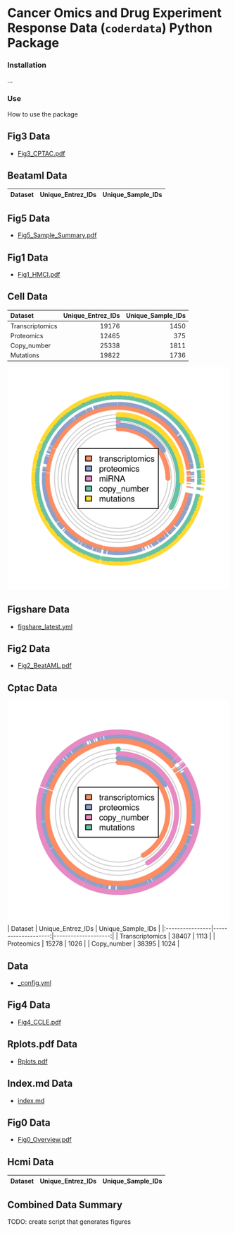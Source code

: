 # Cancer Omics and Drug Experiment Response Data (`coderdata`) Python Package

### Installation

...

### Use

How to use the package

## Fig3 Data

- [Fig3_CPTAC.pdf](./docs/Fig3_CPTAC.pdf)
## Beataml Data

| Dataset   | Unique_Entrez_IDs   | Unique_Sample_IDs   |
|-----------|---------------------|---------------------|
## Fig5 Data

- [Fig5_Sample_Summary.pdf](./docs/Fig5_Sample_Summary.pdf)
## Fig1 Data

- [Fig1_HMCI.pdf](./docs/Fig1_HMCI.pdf)
## Cell Data

| Dataset         |   Unique_Entrez_IDs |   Unique_Sample_IDs |
|:----------------|--------------------:|--------------------:|
| Transcriptomics |               19176 |                1450 |
| Proteomics      |               12465 |                 375 |
| Copy_number     |               25338 |                1811 |
| Mutations       |               19822 |                1736 |
![cell_line_circos.png](docs/cell_line_circos.png)
## Figshare Data

- [figshare_latest.yml](./docs/figshare_latest.yml)
## Fig2 Data

- [Fig2_BeatAML.pdf](./docs/Fig2_BeatAML.pdf)
## Cptac Data

![cptac_circos.png](docs/cptac_circos.png)
| Dataset         |   Unique_Entrez_IDs |   Unique_Sample_IDs |
|:----------------|--------------------:|--------------------:|
| Transcriptomics |               38407 |                1113 |
| Proteomics      |               15278 |                1026 |
| Copy_number     |               38395 |                1024 |
##  Data

- [_config.yml](./docs/_config.yml)
## Fig4 Data

- [Fig4_CCLE.pdf](./docs/Fig4_CCLE.pdf)
## Rplots.pdf Data

- [Rplots.pdf](./docs/Rplots.pdf)
## Index.md Data

- [index.md](./docs/index.md)
## Fig0 Data

- [Fig0_Overview.pdf](./docs/Fig0_Overview.pdf)
## Hcmi Data

| Dataset   | Unique_Entrez_IDs   | Unique_Sample_IDs   |
|-----------|---------------------|---------------------|
## Combined Data Summary

TODO: create script that generates figures

